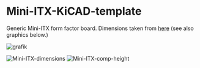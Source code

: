 # Mini-ITX-KiCAD-template
Generic Mini-ITX form factor board. Dimensions taken from [here](https://web.archive.org/web/20180128063632/http://www.formfactors.org/developer/specs/mini_itx_spec_V1_1.pdf) (see also graphics below.)

![grafik](https://github.com/jonnbonn/Mini-ITX-KiCAD-template/assets/134437058/575a5b71-529a-41a9-b37d-e5de41e5e3ab)


![Mini-ITX-dimensions](https://github.com/jonnbonn/Mini-ITX-KiCAD-template/assets/134437058/ef527024-ff39-4904-a1fc-caa222ae71b3)
![Mini-ITX-comp-height](https://github.com/jonnbonn/Mini-ITX-KiCAD-template/assets/134437058/a66c3734-a215-45e9-8228-7c789c55b2ed)

